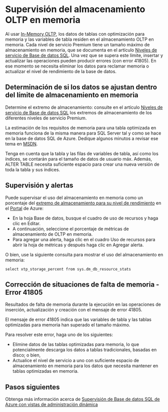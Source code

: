 <properties
	pageTitle="Supervisión del almacenamiento en memoria de XTP | Microsoft Azure"
	description="Estimar y supervisar el uso y la capacidad del almacenamiento en memoria de XTP; resolver el error de capacidad 41805"
	services="sql-database"
	documentationCenter=""
	authors="jodebrui"
	manager="jhubbard"
	editor=""/>


<tags
	ms.service="sql-database"
	ms.workload="data-management"
	ms.tgt_pltfrm="na"
	ms.devlang="na"
	ms.topic="article"
	ms.date="02/11/2016"
	ms.author="jodebrui"/>


# Supervisión del almacenamiento OLTP en memoria

Al usar [In-Memory OLTP](sql-database-in-memory.md), los datos de tablas con optimización para memoria y las variables de tabla residen en el almacenamiento OLTP en memoria. Cada nivel de servicio Premium tiene un tamaño máximo de almacenamiento en memoria, que se documenta en el artículo [Niveles de servicio de Base de datos SQL](sql-database-service-tiers.md#service-tiers-for-single-databases). Una vez que se supera este límite, insertar y actualizar las operaciones pueden producir errores (con error 41805). En ese momento se necesita eliminar los datos para reclamar memoria o actualizar el nivel de rendimiento de la base de datos.

## Determinación de si los datos se ajustan dentro del límite de almacenamiento en memoria

Determine el extremo de almacenamiento: consulte en el artículo [Niveles de servicio de Base de datos SQL](sql-database-service-tiers.md#service-tiers-for-single-databases) los extremos de almacenamiento de los diferentes niveles de servicio Premium.

La estimación de los requisitos de memoria para una tabla optimizada en memoria funciona de la misma manera para SQL Server tal y como se hace en la base de datos SQL de Azure. Dedique algunos minutos a revisar ese tema en [MSDN](https://msdn.microsoft.com/library/dn282389.aspx).

Tenga en cuenta que la tabla y las filas de variables de tabla, así como los índices, se contarán para el tamaño de datos de usuario máx. Además, ALTER TABLE necesita suficiente espacio para crear una nueva versión de toda la tabla y sus índices.

## Supervisión y alertas

Puede supervisar el uso del almacenamiento en memoria como un porcentaje del [extremo de almacenamiento para su nivel de rendimiento](sql-database-service-tiers.md#service-tiers-for-single-databases) en el [Portal](https://portal.azure.com/) de Azure:

- En la hoja Base de datos, busque el cuadro de uso de recursos y haga clic en Editar.
- A continuación, seleccione el porcentaje de métricas de almacenamiento de OLTP en memoria.
- Para agregar una alerta, haga clic en el cuadro Uso de recursos para abrir la hoja de métricas y después haga clic en Agregar alerta.

O bien, use la siguiente consulta para mostrar el uso del almacenamiento en memoria:

    select xtp_storage_percent from sys.dm_db_resource_stats


## Corrección de situaciones de falta de memoria - Error 41805

Resultados de falta de memoria durante la ejecución en las operaciones de inserción, actualización y creación con el mensaje de error 41805.

El mensaje de error 41805 indica que las variables de tabla y las tablas optimizadas para memoria han superado el tamaño máximo.

Para resolver este error, haga uno de los siguientes:


- Elimine datos de las tablas optimizadas para memoria, lo que potencialmente descarga los datos a tablas tradicionales, basadas en disco; o bien,
- Actualice el nivel de servicio a uno con suficiente espacio de almacenamiento en memoria para los datos que necesita mantener en tablas optimizadas en memoria.

## Pasos siguientes
Obtenga más información acerca de [Supervisión de Base de datos SQL de Azure con vistas de administración dinámica](sql-database-monitoring-with-dmvs.md)

<!---HONumber=AcomDC_0224_2016-->